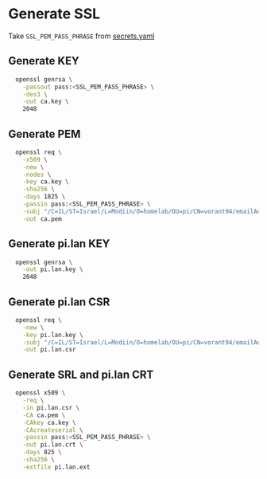 # Generate SSL

Take `SSL_PEM_PASS_PHRASE` from [secrets.yaml](../nixos/shared/secrets.yaml)

## Generate KEY

```zsh
  openssl genrsa \
    -passout pass:<SSL_PEM_PASS_PHRASE> \
    -des3 \
    -out ca.key \
    2048
```

## Generate PEM

```zsh
  openssl req \
    -x509 \
    -new \
    -nodes \
    -key ca.key \
    -sha256 \
    -days 1825 \
    -passin pass:<SSL_PEM_PASS_PHRASE> \
    -subj "/C=IL/ST=Israel/L=Modiin/O=homelab/OU=pi/CN=vorant94/emailAddress=vorant94@pm.me" \
    -out ca.pem
```

## Generate pi.lan KEY

```zsh
  openssl genrsa \
    -out pi.lan.key \
    2048
```

## Generate pi.lan CSR

```zsh
  openssl req \
    -new \
    -key pi.lan.key \
    -subj "/C=IL/ST=Israel/L=Modiin/O=homelab/OU=pi/CN=vorant94/emailAddress=vorant94@pm.me" \
    -out pi.lan.csr
```

## Generate SRL and pi.lan CRT

```zsh
  openssl x509 \
    -req \
    -in pi.lan.csr \
    -CA ca.pem \
    -CAkey ca.key \
    -CAcreateserial \
    -passin pass:<SSL_PEM_PASS_PHRASE> \
    -out pi.lan.crt \
    -days 825 \
    -sha256 \
    -extfile pi.lan.ext
```
